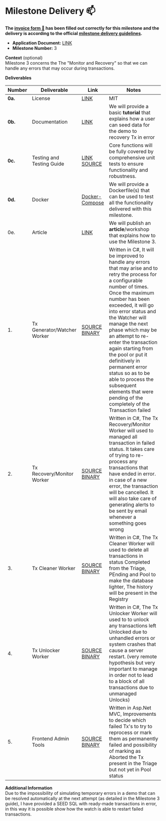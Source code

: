 # Milestone Delivery :mailbox:

**The [invoice form :pencil:](https://docs.google.com/forms/d/e/1FAIpQLSfmNYaoCgrxyhzgoKQ0ynQvnNRoTmgApz9NrMp-hd8mhIiO0A/viewform) has been filled out correctly for this milestone and the delivery is according to the official [milestone delivery guidelines](https://github.com/w3f/Grants-Program/blob/master/docs/Support%20Docs/milestone-deliverables-guidelines.md).**  

* **Application Document:** [LINK](https://github.com/w3f/Grants-Program/blob/master/applications/tracking_chain.md)
* **Milestone Number:** 3

**Context** (optional)  
Milestone 3 concerns the The "Monitor and Recovery" so that we can handle any errors that may occur during transactions.
  
**Deliverables**

| Number | Deliverable | Link | Notes |
| ------- | ------------- | ----- |------------- |
| **0a.** | License | [LINK](https://github.com/TrackingChains/TrackingChain/blob/main/LICENSE) | MIT |
| **0b.** | Documentation | [LINK](https://github.com/TrackingChains/TrackingChain/wiki/Milestone-3-Guide-to-Demo)  | We will provide a basic **tutorial** that explains how a user can seed data for the demo to recovery Tx in error |
| **0c.** | Testing and Testing Guide | [LINK](https://github.com/TrackingChains/TrackingChain/wiki/Unit-Test)  [SOURCE](https://github.com/TrackingChains/TrackingChain/tree/main/test/TrackingChain.UnitTest) | Core functions will be fully covered by comprehensive unit tests to ensure functionality and robustness. |
| **0d.** | Docker | [Docker-Compose](https://github.com/TrackingChains/TrackingChain/wiki/Docker-Compose) | We will provide a Dockerfile(s) that can be used to test all the functionality delivered with this milestone. |
| 0e. | Article | [LINK](https://github.com/TrackingChains/TrackingChain/wiki/Milestone-3-Guide-to-Demo)  | We will publish an **article**/workshop that explains how to use the Milestone 3. |
| 1. | Tx Generator/Watcher Worker | [SOURCE](https://github.com/TrackingChains/TrackingChain/tree/v0.3.0-alpha/src/TransactionMonitor.Worker) [BINARY](https://github.com/TrackingChains/TrackingChain/releases/tag/v0.3.0-alpha) | Written in C#, It will be improved to handle any errors that may arise and to retry the process for a configurable number of times. Once the maximum number has been exceeded, it will go into error status and the Watcher will manage the next phase which may be an attempt to re-enter the transaction again starting from the pool or put it definitively in permanent error status so as to be able to process the subsequent elements that were pending of the completely of the Transaction failed |
| 2. | Tx Recovery/Monitor Worker | [SOURCE](https://github.com/TrackingChains/TrackingChain/tree/v0.3.0-alpha/src/TransactionMonitor.Worker) [BINARY](https://github.com/TrackingChains/TrackingChain/releases/tag/v0.3.0-alpha) | Written in C#, The Tx Recovery/Monitor Worker will used to managed all transaction in failed status. It takes care of trying to re-process any transactions that have ended in error. in case of a new error, the transaction will be cancelled. It will also take care of generating alerts to be sent by email whenever a something goes wrong |
| 3. | Tx Cleaner Worker | [SOURCE](https://github.com/TrackingChains/TrackingChain/tree/v0.3.0-alpha/src/TransactionMonitor.Worker) [BINARY](https://github.com/TrackingChains/TrackingChain/releases/tag/v0.3.0-alpha) | Written in C#, The Tx Cleaner Worker will used to delete all transactions in status Completed from the Triage, PEnding and Pool to make the database lighter, The history will be present in the Registry |
| 4. | Tx Unlocker Worker | [SOURCE](https://github.com/TrackingChains/TrackingChain/tree/v0.3.0-alpha/src/TransactionMonitor.Worker) [BINARY](https://github.com/TrackingChains/TrackingChain/releases/tag/v0.3.0-alpha) | Written in C#, The Tx Unlocker Worker will used to to unlock any transactions left Unlocked due to unhandled errors or system crashes that cause a server restart. (very remote hypothesis but very important to manage in order not to lead to a block of all transactions due to unmanaged Unlocks) |
| 5. | Frontend Admin Tools | [SOURCE](https://github.com/TrackingChains/TrackingChain/tree/v0.3.0-alpha/src/TrackingChain.WebApp) [BINARY](https://github.com/TrackingChains/TrackingChain/releases/tag/v0.3.0-alpha) | Written in Asp.Net MVC, Improvements to decide which failed Tx's to try to reprocess or mark them as permanently failed and possibility of marking as Aborted the Tx present in the Triage but not yet in Pool status |


**Additional Information**  
Due to the impossibility of simulating temporary errors in a demo that can be resolved automatically at the next attempt (as detailed in the Milestone 3 guide), I have provided a SEED SQL with ready-made transactions in error, in this way it is possible show how the watch is able to restart failed transactions.
